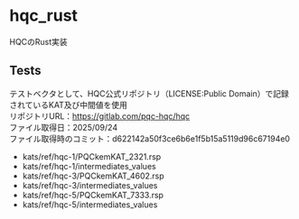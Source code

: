 # hqc_rust
HQCのRust実装

## Tests
テストベクタとして、HQC公式リポジトリ（LICENSE:Public Domain）で記録されているKAT及び中間値を使用  
リポジトリURL：https://gitlab.com/pqc-hqc/hqc  
ファイル取得日：2025/09/24  
ファイル取得時のコミット：d622142a50f3ce6b6e1f5b15a5119d96c67194e0  
- kats/ref/hqc-1/PQCkemKAT_2321.rsp
- kats/ref/hqc-1/intermediates_values
- kats/ref/hqc-3/PQCkemKAT_4602.rsp
- kats/ref/hqc-3/intermediates_values
- kats/ref/hqc-5/PQCkemKAT_7333.rsp
- kats/ref/hqc-5/intermediates_values
